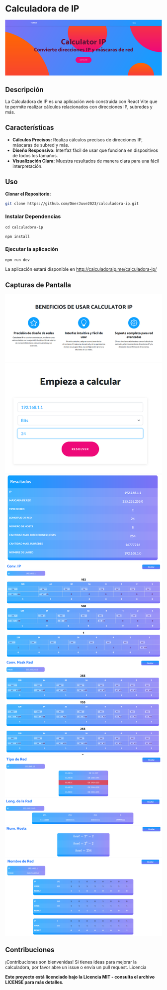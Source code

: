 # Calculadora de IP

![Vista_Previa](src/images_readme/img_1.png)

## Descripción

La Calculadora de IP es una aplicación web construida con React Vite que te permite realizar cálculos relacionados con
direcciones IP, subredes y más.

## Características

- **Cálculos Precisos:** Realiza cálculos precisos de direcciones IP, máscaras de subred y más.
- **Diseño Responsivo:** Interfaz fácil de usar que funciona en dispositivos de todos los tamaños.
- **Visualización Clara:** Muestra resultados de manera clara para una fácil interpretación.

## Uso

**Clonar el Repositorio:**

```bash
git clone https://github.com/OmerJuve2023/calculadora-ip.git
   ```

### Instalar Dependencias

```shell
cd calculadora-ip
```

```npm
npm install
```

### Ejecutar la aplicación

 ```shell 
 npm run dev
```

La aplicación estará disponible en http://calculadoraip.me/calculadora-ip/

## Capturas de Pantalla

![img_2.png](src/images_readme/img_2.png)
![img_3.png](src/images_readme/img_3.png)
![img_4.png](src/images_readme/img_4.png)
![img_5.png](src/images_readme/img_5.png)
![img_6.png](src/images_readme/img_6.png)
![img_7.png](src/images_readme/img_7.png)
![img_8.png](src/images_readme/img_8.png)
![img_9.png](src/images_readme/img_9.png)
![img_10.png](src/images_readme/img_10.png)

## Contribuciones

¡Contribuciones son bienvenidas! Si tienes ideas para mejorar la calculadora, por favor abre un issue o envía un pull
request.
Licencia

**Este proyecto está licenciado bajo la Licencia MIT - consulta el archivo LICENSE para más detalles.**